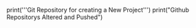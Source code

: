 print('''Git Repository 
        for creating a New Project''')
print("Github Repositorys Altered and Pushed")

